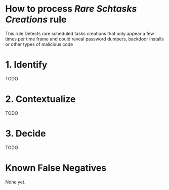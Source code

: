 # How to process *Rare Schtasks Creations* rule
This rule Detects rare scheduled tasks creations that only appear a few times per time frame and could reveal password dumpers, backdoor installs or other types of malicious code

# 1. Identify
TODO

# 2. Contextualize
TODO

# 3. Decide
TODO

# Known False Negatives
None yet.
